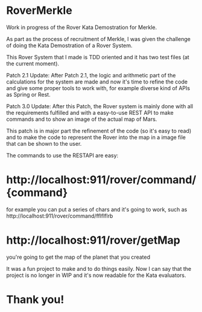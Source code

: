 # RoverMerkle
Work in progress of the Rover Kata Demostration for Merkle.

As part as the process of recruitment of Merkle, I was given the challenge of doing the Kata Demostration of a Rover System.


This Rover System that I made is TDD oriented and it has two test files (at the current moment).

Patch 2.1 Update:
After Patch 2.1, the logic and arithmetic part of the calculations for the system are made and now it's time to refine the code and give some proper tools to work with, for example diverse kind of APIs as Spring or Rest.

Patch 3.0 Update: 
After this Patch, the Rover system is mainly done with all the requirements fulfilled and with a easy-to-use REST API to make commands and to show an image of the actual map of Mars.

This patch is in major part the refinement of the code (so it's easy to read) and to make the code to represent the Rover into the map in a image file that can be shown to the user.

The commands to use the RESTAPI are easy:
# http://localhost:911/rover/command/{command}
  for example you can put a series of chars and it's going to work, such as http://localhost:911/rover/command/fflflflrb
# http://localhost:911/rover/getMap
  you're going to get the map of the planet that you created

It was a fun project to make and to do things easily. Now I can say that the project is no longer in WIP and it's now readable for the Kata evaluators.

# Thank you!
